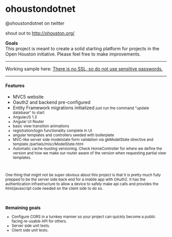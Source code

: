 # ohoustondotnet
  @ohoustondotnet on twitter
  
  shout out to http://ohouston.org/

**Goals**<br/>
This project is meant to create a solid starting platform for projects in the Open Houston initiative. Please feel free to make improvements.
<hr/>
Working sample here: <a href="http://ohoustondotnet.azurewebsites.net" target="_blank">There is no SSL, so do not use sensitive passwords.</a>
<br>
<hr/>
<h4>Features</h4>
<ul>
<li>MVC5 website</li>
<li>Oauth2 and backend pre-configured</li>
<li>Entity Framework migrations initialized <small>just run the command "update database" to start</li>
<li>AngularJS 1.3</li>
<li>Angular UI Router</li>
<li>basic view transition animations</li>
<li>registration/login functionality complete in UI</li>
<li>angular templates and controllers seeded with boilerplate</li>
<li>MVC-like server side modelstate form validation via gbModelState directive and template /partials/misc/ModelState.html </li>
<li>Automatic cache-busting versioning. Check HomeController for where we define the version and how we make our router aware of the version when requesting partial view templates.</li>
</ul>
<br/>
<p>
One thing that might not be super obvious about this project is that it is pretty much fully prepped to be the server side back end for a mobile app with OAuth2. It has the authentication infrastructure to allow a device to safely make api calls and provides the html/javascript code needed on the client side to do so. 
</p>
<br/>
<h3>Remaining goals</h3>
<ul>
<li>Configure CORS in a turnkey manner so your project can quickly become a public facing re-usable API for others.</li>
<li>Server side unit tests.</li>
<li>Client side unit tests.</li>
</ul>